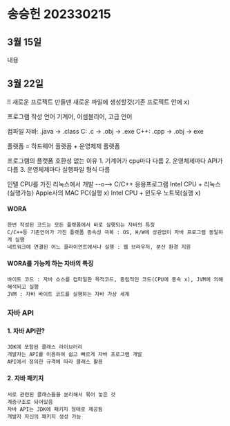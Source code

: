 # 송승헌 202330215



## 3월 15일
내용

## 3월 22일
!! 새로운 프로젝트 만들땐 새로운 파일에 생성할것(기존 프로젝트 안에 x)

프로그램 작성 언어
    기계어, 어셈블리어, 고급 언어

컴파일
    자바: .java -> .class
    C: .c -> .obj -> .exe
    C++: .cpp -> .obj -> exe

플랫폼 = 하드웨어 플랫폼 + 운영체제 플랫폼

프로그램의 플랫폼 호환성 없는 이유
    1. 기계어가 cpu마다 다름
    2. 운영체제마다 API가 다름
    3. 운영체제마다 실행파일 형식 다름

인텔 CPU를 가진 리눅스에서 개발 --o--> C/C++ 응용프로그램
Intel CPU + 리눅스(실행가능)
Apple사의 MAC PC(실행 x)
Intel CPU + 윈도우 노트북(실행 x)

#### WORA
    한번 작성된 코드는 모든 플랫폼에서 바로 실행되는 자바의 특징
    C/C++등 기존언어가 가진 플랫폼 종속성 극복 : OS, H/W에 상관없이 자바 프로그램 동일하게 실행
    네트워크에 연결된 어느 클라이언트에서나 실행 : 웹 브라우저, 분산 환경 지원

#### WORA를 가능케 하는 자바의 특징
    바이트 코드 : 자바 소스를 컴파일한 목적코드, 중립적인 코드(CPU에 종속 x), JVM에 의해 해석되고 실행
    JVM : 자바 바이트 코드를 실행하는 자바 가상 세계

### 자바 API
#### 1. 자바 API란?
    JDK에 포함된 클래스 라이브러리
    개발자는 API를 이용하여 쉽고 빠르게 자바 프로그램 개발
    API에서 정의한 규격에 따라 클래스 활용
#### 2. 자바 패키지
    서로 관련된 클래스들을 분리해서 묶어 놓은 것
    계층구조로 되어있음
    자바 API는 JDK에 패키지 형태로 제공됨
    개발자 자신의 패키지 생성 가능